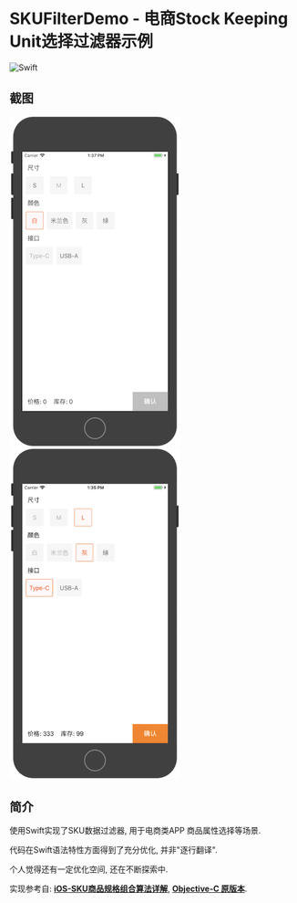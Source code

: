 # SKUFilterDemo - 电商Stock Keeping Unit选择过滤器示例

![Swift](https://img.shields.io/badge/Swift-4.2-orange.svg)

## 截图

<img src="Resources/demo1.png" width="300">
<img src="Resources/demo2.png" width="300">

## 简介

使用Swift实现了SKU数据过滤器, 用于电商类APP 商品属性选择等场景.

代码在Swift语法特性方面得到了充分优化, 并非"逐行翻译".

个人觉得还有一定优化空间, 还在不断探索中.

实现参考自: __[iOS-SKU商品规格组合算法详解](https://www.jianshu.com/p/295737e2ac77)__, __[Objective-C 原版本](https://github.com/SunriseOYR/SKUDataFilter)__.

